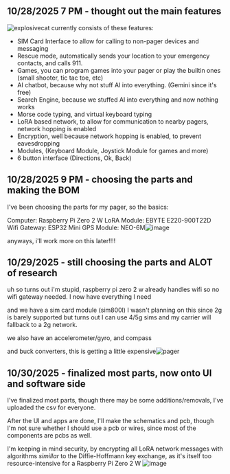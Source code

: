 <!--
  ===================    !!READ THIS NOTICE!!   ====================
  DO NOT edit this file manually. Your changes WILL BE OVERWRITTEN!
  This journal is auto generated and updated by Hack Club Blueprint.
  To edit this file, please edit your journal entries on Blueprint.
  ==================================================================
-->

## 10/28/2025 7 PM - thought out the main features  

![explosivecat](https://blueprint.hackclub.com/user-attachments/blobs/proxy/eyJfcmFpbHMiOnsiZGF0YSI6NjE5NiwicHVyIjoiYmxvYl9pZCJ9fQ==--b62d2de114c81411ba98933ecdbaabfbb3683907/explosivecat.png)
currently consists of these features:

- SIM Card Interface to allow for calling to non-pager devices and messaging
- Rescue mode, automatically sends your location to your emergency contacts, and calls 911.
- Games, you can program games into your pager or play the builtin ones (small shooter, tic tac toe, etc)
- AI chatbot, because why not stuff AI into everything. (Gemini since it's free)
- Search Engine, because we stuffed AI into everything and now nothing works
- Morse code typing, and virtual keyboard typing 
- LoRA based network, to allow for communication to nearby pagers, network hopping is enabled
- Encryption, well because network hopping is enabled, to prevent eavesdropping
- Modules, (Keyboard Module, Joystick Module for games and more)
- 6 button interface (Directions, Ok, Back)
 
  

## 10/28/2025 9 PM - choosing the parts and making the BOM  

I've been choosing the parts for my pager, so the basics:

Computer: Raspberry Pi Zero 2 W
LoRA Module: EBYTE E220-900T22D 
Wifi Gateway: ESP32 Mini
GPS Module: NEO-6M![image](https://blueprint.hackclub.com/user-attachments/blobs/proxy/eyJfcmFpbHMiOnsiZGF0YSI6NjIzMiwicHVyIjoiYmxvYl9pZCJ9fQ==--46997878686686d531209794d0298d63214a1af5/image.png)


anyways, i'll work more on this later!!!!  

## 10/29/2025 - still choosing the parts and ALOT of research  

uh so turns out i'm stupid, raspberry pi zero 2 w already handles wifi so no wifi gateway needed.
I now have everything I need

and we have a sim card module (sim800l) I wasn't planning on this since 2g is barely supported but 
turns out I can use 4/5g sims and my carrier will fallback to a 2g network.

we also have an accelerometer/gyro, and compass

and buck converters, this is getting a little expensive![pager](https://blueprint.hackclub.com/user-attachments/blobs/proxy/eyJfcmFpbHMiOnsiZGF0YSI6NjQ5OSwicHVyIjoiYmxvYl9pZCJ9fQ==--36d422a4c051ff42a39defdddf16dc0b4eecd184/pager.png)

  

## 10/30/2025 - finalized most parts, now onto UI and software side  

I've finalized most parts, though there may be some additions/removals, I've uploaded the csv for everyone.

After the UI and apps are done, I'll make the schematics and pcb, though I'm not sure whether I should use a pcb or wires, since most of the components are pcbs as well.

I'm keeping in mind security, by encrypting all LoRA network messages with algorithms _simillar_ to
the Diffie-Hoffmann key exchange, as it's itself too resource-intensive for a Raspberry Pi Zero 2 W
![image](https://blueprint.hackclub.com/user-attachments/blobs/proxy/eyJfcmFpbHMiOnsiZGF0YSI6Njc0NiwicHVyIjoiYmxvYl9pZCJ9fQ==--9e2cbd1459264cf840ba28743626d3ec2470d17d/image.png)
  

